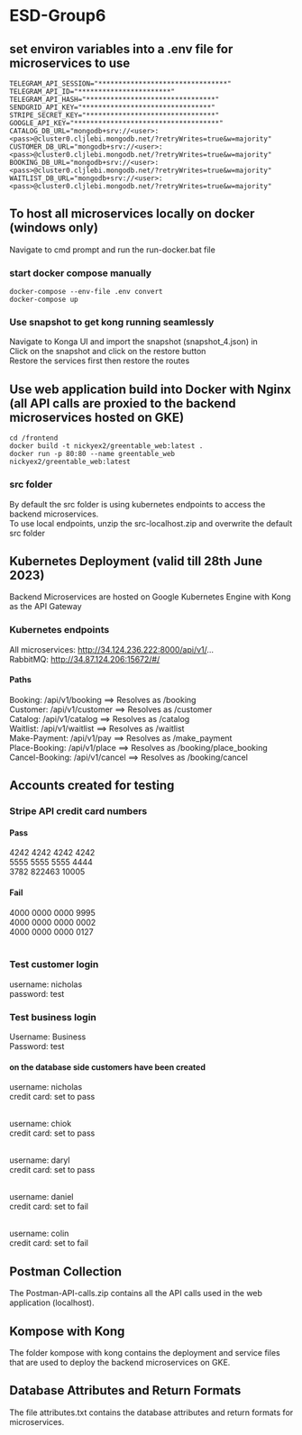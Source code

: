 # ESD-Group6

## set environ variables into a .env file for microservices to use

``` 
TELEGRAM_API_SESSION="********************************"
TELEGRAM_API_ID="***********************"
TELEGRAM_API_HASH="********************************"
SENDGRID_API_KEY="********************************"
STRIPE_SECRET_KEY="********************************"
GOOGLE_API_KEY="************************************"
CATALOG_DB_URL="mongodb+srv://<user>:<pass>@cluster0.cljlebi.mongodb.net/?retryWrites=true&w=majority"
CUSTOMER_DB_URL="mongodb+srv://<user>:<pass>@cluster0.cljlebi.mongodb.net/?retryWrites=true&w=majority"
BOOKING_DB_URL="mongodb+srv://<user>:<pass>@cluster0.cljlebi.mongodb.net/?retryWrites=true&w=majority"
WAITLIST_DB_URL="mongodb+srv://<user>:<pass>@cluster0.cljlebi.mongodb.net/?retryWrites=true&w=majority"  
```

## To host all microservices locally on docker (windows only)
Navigate to cmd prompt and run the run-docker.bat file

### start docker compose manually
``` docker-compose --env-file .env convert ``` <br>
``` docker-compose up ```

### Use snapshot to get kong running seamlessly
Navigate to Konga UI and import the snapshot (snapshot_4.json) in <br>
Click on the snapshot and click on the restore button <br>
Restore the services first then restore the routes 

## Use web application build into Docker with Nginx (all API calls are proxied to the backend microservices hosted on GKE)
``` cd /frontend ```<br>
``` docker build -t nickyex2/greentable_web:latest . ```<br>
``` docker run -p 80:80 --name greentable_web nickyex2/greentable_web:latest ```<br>

### src folder
By default the src folder is using kubernetes endpoints to access the backend microservices. <br>
To use local endpoints, unzip the src-localhost.zip and overwrite the default src folder <br>

## Kubernetes Deployment (valid till 28th June 2023)
Backend Microservices are hosted on Google Kubernetes Engine with Kong as the API Gateway

### Kubernetes endpoints
All microservices:  http://34.124.236.222:8000/api/v1/... <br>
RabbitMQ:           http://34.87.124.206:15672/#/

#### Paths
Booking:        /api/v1/booking ==> Resolves as /booking <br>
Customer:       /api/v1/customer ==> Resolves as /customer <br>
Catalog:        /api/v1/catalog ==> Resolves as /catalog <br>
Waitlist:       /api/v1/waitlist ==> Resolves as /waitlist <br>
Make-Payment:   /api/v1/pay ==> Resolves as /make_payment <br>
Place-Booking:  /api/v1/place ==> Resolves as /booking/place_booking <br>
Cancel-Booking: /api/v1/cancel ==> Resolves as /booking/cancel <br>

## Accounts created for testing
### Stripe API credit card numbers
#### Pass
4242 4242 4242 4242 <br>
5555 5555 5555 4444 <br>
3782 822463 10005 <br>

#### Fail
4000 0000 0000 9995 <br>
4000 0000 0000 0002 <br>
4000 0000 0000 0127 <br>
<br>

### Test customer login
username: nicholas <br>
password: test <br>

### Test business login
Username: Business <br>
Password: test <br>

#### on the database side customers have been created
username: nicholas <br>
credit card: set to pass <br><br>

username: chiok <br>
credit card: set to pass <br><br>

username: daryl <br>
credit card: set to pass <br><br>

username: daniel <br>
credit card: set to fail <br><br>

username: colin <br>
credit card: set to fail 

## Postman Collection
The Postman-API-calls.zip contains all the API calls used in the web application (localhost). <br>

## Kompose with Kong
The folder kompose with kong contains the deployment and service files that are used to deploy the backend microservices on GKE. <br>

## Database Attributes and Return Formats
The file attributes.txt contains the database attributes and return formats for microservices. <br>